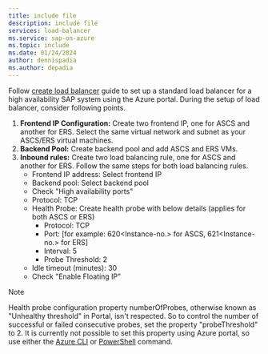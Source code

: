 ```yaml
---
title: include file
description: include file
services: load-balancer
ms.service: sap-on-azure
ms.topic: include
ms.date: 01/24/2024
author: dennispadia
ms.author: depadia
---
```


Follow [create load balancer](../articles/load-balancer/quickstart-load-balancer-standard-internal-portal.md#create-load-balancer) guide to set up a standard load balancer for a high availability SAP system using the Azure portal. During the setup of load balancer, consider following points.

1. **Frontend IP Configuration:** Create two frontend IP, one for ASCS and another for ERS. Select the same virtual network and subnet as your ASCS/ERS virtual machines.
2. **Backend Pool:** Create backend pool and add ASCS and ERS VMs.
3. **Inbound rules:** Create two load balancing rule, one for ASCS and another for ERS. Follow the same steps for both load balancing rules.
     - Frontend IP address: Select frontend IP
     - Backend pool: Select backend pool
     - Check "High availability ports"
     - Protocol: TCP
     - Health Probe: Create health probe with below details (applies for both ASCS or ERS)
       - Protocol: TCP
       - Port: [for example: 620<Instance-no.> for ASCS, 621<Instance-no.> for ERS]
       - Interval: 5
       - Probe Threshold: 2
     - Idle timeout (minutes): 30
     - Check "Enable Floating IP"

> [!NOTE]
>
> Health probe configuration property numberOfProbes, otherwise known as "Unhealthy threshold" in Portal, isn't respected. So to control the number of successful or failed consecutive probes, set the property "probeThreshold" to 2. It is currently not possible to set this property using Azure portal, so use either the [Azure CLI](/cli/azure/network/lb/probe) or [PowerShell](/powershell/module/az.network/set-azloadbalancerprobeconfig) command.
